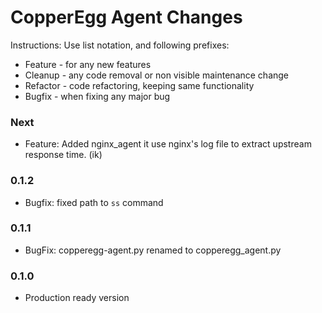 # CopperEgg Agent Changes

Instructions:
Use list notation, and following prefixes:

- Feature - for any new features
- Cleanup - any code removal or non visible maintenance change
- Refactor - code refactoring, keeping same functionality
- Bugfix - when fixing any major bug


### Next

- Feature: Added nginx_agent it use nginx's log file to extract upstream response time. (ik)

### 0.1.2

- Bugfix: fixed path to `ss` command

### 0.1.1

- BugFix: copperegg-agent.py renamed to copperegg_agent.py

### 0.1.0

- Production ready version

